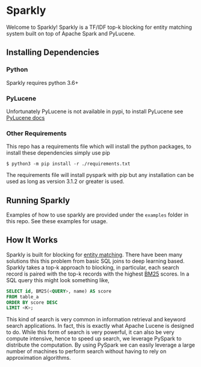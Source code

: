 # Sparkly

Welcome to Sparkly! Sparkly is a TF/IDF top-k blocking for entity matching system built on
top of Apache Spark and PyLucene. 

## Installing Dependencies 

### Python

Sparkly requires python 3.6+

### PyLucene 

Unfortunately PyLucene is not available in pypi, to install PyLucene see 
[PyLucene docs](https://lucene.apache.org/pylucene/install.html)

### Other Requirements

This repo has a requirements file which will install the python 
packages, to install these dependencies simply use pip

`$ python3 -m pip install -r ./requirements.txt`

The requirements file will install pyspark with pip but any installation can be used 
as long as version 3.1.2 or greater is used.

## Running Sparkly

Examples of how to use sparkly are provided under the `examples` folder 
in this repo. See these examples for usage.

## How It Works 

Sparkly is built for blocking for [entity matching](https://en.wikipedia.org/wiki/Record_linkage).
There have been many solutions this this problem from basic SQL joins to deep learning based. 
Sparkly takes a top-k approach to blocking, in particular, each search record is 
paired with the top-k records with the highest [BM25](https://en.wikipedia.org/wiki/Okapi_BM25) scores.
In a SQL query this might look something like,
```SQL 
SELECT id, BM25(<QUERY>, name) AS score 
FROM table_a 
ORDER BY score DESC
LIMIT <K>;
```

This kind of search is very common in information retrieval and keyword search applications. In fact, this is 
exactly what Apache Lucene is designed to do. While this form of search is very powerful, it can also be very 
compute intensive, hence to speed up search, we leverage PySpark to distribute the computation. By using PySpark
we can easily leverage a large number of machines to perform search without having to rely on approximation algorithms.


